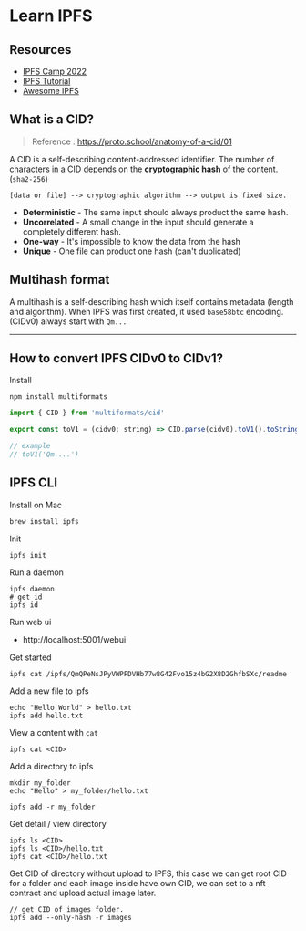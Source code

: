 # Learn IPFS

## Resources

- [IPFS Camp 2022](https://github.com/ipfs/ipfs-camp-2022)
- [IPFS Tutorial](https://proto.school/)
- [Awesome IPFS](https://github.com/ipfs/awesome-ipfs)


## What is a CID?

> Reference : https://proto.school/anatomy-of-a-cid/01

A CID is a self-describing content-addressed identifier. The number of characters in a CID depends on the **cryptographic hash** of the content. (`sha2-256`)

```
[data or file] --> cryptographic algorithm --> output is fixed size.
```

- **Deterministic** - The same input should always product the same hash.
- **Uncorrelated** - A small change in the input should generate a completely different hash.
- **One-way** - It's impossible to know the data from the hash
- **Unique** - One file can product one hash (can't duplicated)

## Multihash format

A multihash is a self-describing hash which itself contains metadata (length and algorithm). When IPFS was first created, it used `base58btc` encoding. (CIDv0) always start with `Qm...`

---

## How to convert IPFS CIDv0 to CIDv1?

Install

```
npm install multiformats
```


```js
import { CID } from 'multiformats/cid'

export const toV1 = (cidv0: string) => CID.parse(cidv0).toV1().toString()

// example
// toV1('Qm....')
```

## IPFS CLI

Install on Mac

```
brew install ipfs
```

Init

```
ipfs init
```

Run a daemon

```
ipfs daemon
# get id
ipfs id
```

Run web ui

- http://localhost:5001/webui

Get started

```
ipfs cat /ipfs/QmQPeNsJPyVWPFDVHb77w8G42Fvo15z4bG2X8D2GhfbSXc/readme
```

Add a new file to ipfs

```
echo "Hello World" > hello.txt
ipfs add hello.txt
```

View a content with `cat`

```
ipfs cat <CID>
```

Add a directory to ipfs

```
mkdir my_folder
echo "Hello" > my_folder/hello.txt

ipfs add -r my_folder
```

Get detail / view directory

```
ipfs ls <CID>
ipfs ls <CID>/hello.txt
ipfs cat <CID>/hello.txt
```

Get CID of directory without upload to IPFS, this case we can get root CID for a folder and each image inside have own CID, we can set to a nft contract and upload actual image later.

```
// get CID of images folder.
ipfs add --only-hash -r images
```
